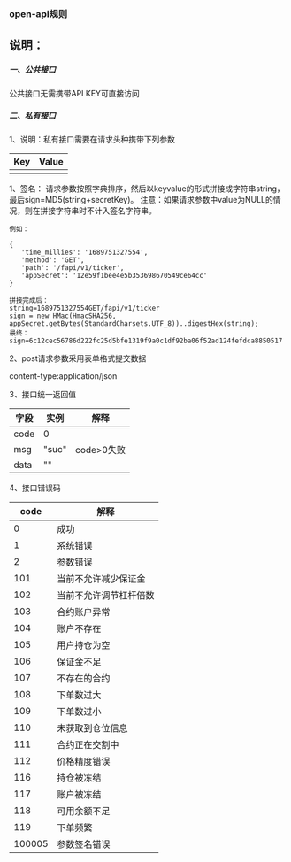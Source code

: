 ### open-api规则

## 说明：

##### 一、公共接口

公共接口无需携带API KEY可直接访问

##### 二、私有接口

1、说明：私有接口需要在请求头种携带下列参数

| Key  | Value |
| ---- | ----- |
|      |       |



1、签名： 请求参数按照字典排序，然后以keyvalue的形式拼接成字符串string，最后sign=MD5(string+secretKey)。
  注意：如果请求参数中value为NULL的情况，则在拼接字符串时不计入签名字符串。

```
例如：
  
{
   'time_millies': '1689751327554',
   'method': 'GET',
   'path': '/fapi/v1/ticker',
   'appSecret': '12e59f1bee4e5b353698670549ce64cc'
}

拼接完成后：
string=1689751327554GET/fapi/v1/ticker
sign = new HMac(HmacSHA256, appSecret.getBytes(StandardCharsets.UTF_8))..digestHex(string);
最终：sign=6c12cec56786d222fc25d5bfe1319f9a0c1df92ba06f52ad124fefdca8850517
```
2、post请求参数采用表单格式提交数据

   content-type:application/json

3、接口统一返回值
    

|字段|	实例|	解释|
|------------|--------|------------------|
|code	|0	 |
|msg|	"suc"|	code>0失败|
|data|	""|

4、接口错误码

|code|	解释|
|------------|--------|
|0   |成功|
|1|	系统错误|
|2|	参数错误|
|101|	当前不允许减少保证金|
|102|	当前不允许调节杠杆倍数|
|103|	合约账户异常|
|104|	账户不存在|
|105|	用户持仓为空|
|106|	保证金不足|
|107|	不存在的合约|
|108|	下单数过大|
|109|	下单数过小|
|110|	未获取到仓位信息|
|111|	合约正在交割中|
|112|	价格精度错误|
|116|	持仓被冻结|
|117|	账户被冻结|
|118|	可用余额不足|
|119|	下单频繁|
|100005|	参数签名错误|
